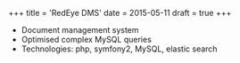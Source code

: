 +++
title = 'RedEye DMS'
date = 2015-05-11
draft = true
+++

* Document management system
* Optimised complex MySQL queries
* Technologies: php, symfony2, MySQL, elastic search
